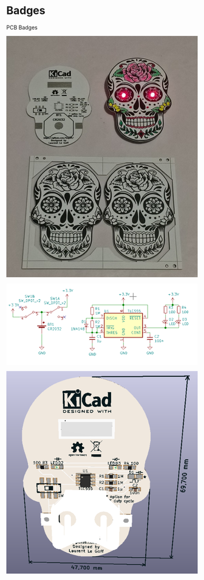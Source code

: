 # Badges

PCB Badges

![](calavera/images/calavera.jpg)

![](calavera/images/sch.PNG)

![](calavera/images/pcb.PNG)
